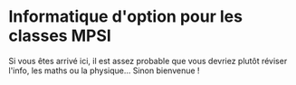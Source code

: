 # Informatique d'option pour les classes MPSI

Si vous êtes arrivé ici, il est assez probable que vous devriez plutôt réviser l'info, les maths ou la physique...
Sinon bienvenue !
